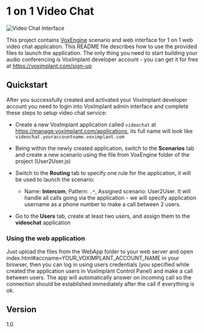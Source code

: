 1 on 1 Video Chat
=========

![Video Chat Interface](http://habrastorage.org/files/2b2/f90/3b4/2b2f903b4b724fbaafb3a8b4edaed66a.png "Video Chat")

This project contains [VoxEngine] scenario and web interface for 1 on 1 web video chat application. This README file describes how to use the provided files to launch the application. The only thing you need to start building your audio conferencing is VoxImplant developer account - you can get it for free at https://voximplant.com/sign-up

Quickstart
----
After you successfully created and activated your VoxImplant developer account you need to login into VoxImplant admin interface and complete these steps to setup video chat service:

- Create a new VoxImplant application called `videochat` at https://manage.voximplant.com/applications, its full name will look like `videochat.youraccountname.voximplant.com`

- Being within the newly created application, switch to the **Scenarios** tab and create a new scenario using the file from VoxEngine folder of the project (User2User.js)

- Switch to the **Routing** tab to specify one rule for the application, it will be used to launch the scenario:

    - Name: **Intercom**, Pattern: `.*`, Assigned scenario: User2User. It will handle all calls going via the application - we will specify application username as a phone number to make a call between 2 users. 

- Go to the **Users** tab, create at least two users, and assign them to the **videochat** application
    
### Using the web application
Just upload the files from the WebApp folder to your web server and open index.html#accname=YOUR_VOXIMPLANT_ACCOUNT_NAME in your browser, then you can log in using users credentials (you specified while created the application users in VoxImplant Control Panel) and make a call between users. The app will automatically answer on incoming call so the connection should be established immediately after the call if everything is ok.

Version
----
1.0

[VoxImplant]:http://voximplant.com
[VoxEngine]:https://voximplant.com/docs/introduction/introduction_to_voximplant/capabilities_and_components/voxengine
